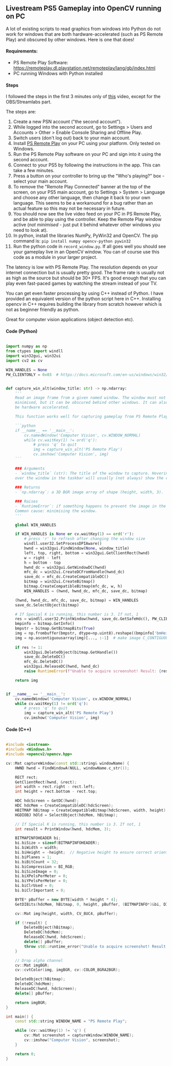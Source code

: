 ## Livestream PS5 Gameplay into OpenCV running on PC

A lot of existing scripts to read graphics from windows into Python do not work for windows that are both hardware-accelerated (such as PS Remote Play) and obscured by other windows. Here is one that does!

#### Requirements:

- PS Remote Play Software: https://remoteplay.dl.playstation.net/remoteplay/lang/gb/index.html
- PC running Windows with Python installed

#### Steps

I followed the steps in the first 3 minutes only of [this](https://www.youtube.com/watch?v=cNBs8Wgelf0) video, except for the OBS/Streamlabs part.

The steps are:

1. Create a new PSN account ("the second account").
2. While logged into the second account, go to Settings > Users and Accounts > Other > Enable Console Sharing and Offline Play.
3. Switch users (don't log out) back to your main account.
4. Install [PS Remote Play](https://remoteplay.dl.playstation.net/remoteplay/lang/gb/index.html) on your PC using your platform. Only tested on Windows.
5. Run the PS Remote Play software on your PC and sign into it using the second account.
6. Connect to your PS5 by following the instructions in the app. This can take a few minutes.
7. Press a button on your controller to bring up the "Who's playing?" box - select your main account.
8. To remove the "Remote Play Connected" banner at the top of the screen, on your PS5 main account, go to Settings > System > Language and choose any other language, then change it back to your own language. This seems to be a workaround for a bug rather than an actual feature so this may not be necessary in future.
9. You should now see the live video feed on your PC in PS Remote Play, and be able to play using the controller. Keep the Remote Play window active (*not minimised* - just put it behind whatever other windows you need to look at).
10. In python, install the libraries NumPy, PyWin32 and OpenCV. The pip command is:
    `pip install numpy opencv-python pywin32`
11. Run the python code in `record_window.py`. If all goes well you should see your gameplay live in an OpenCV window. You can of course use this code as a module in your larger project.

The latency is low with PS Remote Play. The resolution depends on your internet connection but is usually pretty good. The frame rate is usually not as high as the source but should be 30+ FPS. It's good enough that you can play even fast-paced games by watching the stream instead of your TV.

You can get even faster processing by using C++ instead of Python. I have provided an equivalent version of the python script here in C++. Installing opencv in C++ requires building the library from scratch however which is not as beginner friendly as python.

Great for computer vision applications (object detection etc).

#### Code (Python)

```python

import numpy as np
from ctypes import windll
import win32gui, win32ui
import cv2 as cv

WIN_HANDLES = None
PW_CLIENTONLY = 0x03  # https://docs.microsoft.com/en-us/windows/win32/api/winuser/nf-winuser-printwindow


def capture_win_alt(window_title: str) -> np.ndarray:
    '''
    Read an image frame from a given named window. The window must not be
    minimised, but it can be obscured behind other windows. It can also
    be hardware accelerated.

    This function works well for capturing gameplay from PS Remote Play. Example:

    ```python
    if __name__ == '__main__':
        cv.namedWindow('Computer Vision', cv.WINDOW_NORMAL)
        while cv.waitKey(1) != ord('q'):
            # press 'q' to quit
            img = capture_win_alt('PS Remote Play')
            cv.imshow('Computer Vision', img)
    ```
    
    ### Arguments
    - `window_title` (str): The title of the window to capture. Hovering
    over the window in the taskbar will usually (not always) show the correct name to use.
    
    ### Returns
    - `np.ndarray`: a 3D BGR image array of shape (height, width, 3).

    ### Raises
    - `RuntimeError`: if something happens to prevent the image in the window being read.
    Common cause: minimising the window.
    '''    

    global WIN_HANDLES

    if WIN_HANDLES is None or cv.waitKey(1) == ord('r'):
        # press 'r' to refresh after changing the window size
        windll.user32.SetProcessDPIAware()
        hwnd = win32gui.FindWindow(None, window_title)
        left, top, right, bottom = win32gui.GetClientRect(hwnd)
        w = right - left
        h = bottom - top
        hwnd_dc = win32gui.GetWindowDC(hwnd)
        mfc_dc = win32ui.CreateDCFromHandle(hwnd_dc)
        save_dc = mfc_dc.CreateCompatibleDC()
        bitmap = win32ui.CreateBitmap()
        bitmap.CreateCompatibleBitmap(mfc_dc, w, h)
        WIN_HANDLES = (hwnd, hwnd_dc, mfc_dc, save_dc, bitmap)

    (hwnd, hwnd_dc, mfc_dc, save_dc, bitmap) = WIN_HANDLES
    save_dc.SelectObject(bitmap)

    # If Special K is running, this number is 3. If not, 1
    res = windll.user32.PrintWindow(hwnd, save_dc.GetSafeHdc(), PW_CLIENTONLY)  # <winuser.h>
    bmpinfo = bitmap.GetInfo()
    bmpstr = bitmap.GetBitmapBits(True)
    img = np.frombuffer(bmpstr, dtype=np.uint8).reshape((bmpinfo['bmHeight'], bmpinfo['bmWidth'], 4))
    img = np.ascontiguousarray(img)[..., :-1]  # make image C_CONTIGUOUS and drop alpha channel
    
    if res != 1:
        win32gui.DeleteObject(bitmap.GetHandle())
        save_dc.DeleteDC()
        mfc_dc.DeleteDC()
        win32gui.ReleaseDC(hwnd, hwnd_dc)
        raise RuntimeError(f"Unable to acquire screenshot! Result: {res}")

    return img


if __name__ == '__main__':
    cv.namedWindow('Computer Vision', cv.WINDOW_NORMAL)
    while cv.waitKey(1) != ord('q'):
        # press 'q' to quit
        img = capture_win_alt('PS Remote Play')
        cv.imshow('Computer Vision', img)
```

#### Code (C++)

```cpp

#include <iostream>
#include <Windows.h>
#include <opencv2/opencv.hpp>

cv::Mat captureWindow(const std::string& windowName) {
    HWND hwnd = FindWindowA(NULL, windowName.c_str());

    RECT rect;
    GetClientRect(hwnd, &rect);
    int width = rect.right - rect.left;
    int height = rect.bottom - rect.top;

    HDC hdcScreen = GetDC(hwnd);
    HDC hdcMem = CreateCompatibleDC(hdcScreen);
    HBITMAP hBitmap = CreateCompatibleBitmap(hdcScreen, width, height);
    HGDIOBJ hOld = SelectObject(hdcMem, hBitmap);

    // If Special K is running, this number is 3. If not, 1
    int result = PrintWindow(hwnd, hdcMem, 3);

    BITMAPINFOHEADER bi;
    bi.biSize = sizeof(BITMAPINFOHEADER);
    bi.biWidth = width;
    bi.biHeight = -height;  // Negative height to ensure correct orientation
    bi.biPlanes = 1;
    bi.biBitCount = 32;
    bi.biCompression = BI_RGB;
    bi.biSizeImage = 0;
    bi.biXPelsPerMeter = 0;
    bi.biYPelsPerMeter = 0;
    bi.biClrUsed = 0;
    bi.biClrImportant = 0;

    BYTE* pBuffer = new BYTE[width * height * 4];
    GetDIBits(hdcMem, hBitmap, 0, height, pBuffer, (BITMAPINFO*)&bi, DIB_RGB_COLORS);

    cv::Mat img(height, width, CV_8UC4, pBuffer);

    if (!result) {
        DeleteObject(hBitmap);
        DeleteDC(hdcMem);
        ReleaseDC(hwnd, hdcScreen);
        delete[] pBuffer;
        throw std::runtime_error("Unable to acquire screenshot! Result: " + std::to_string(result));
    }

    // Drop alpha channel
    cv::Mat imgBGR;
    cv::cvtColor(img, imgBGR, cv::COLOR_BGRA2BGR);

    DeleteObject(hBitmap);
    DeleteDC(hdcMem);
    ReleaseDC(hwnd, hdcScreen);
    delete[] pBuffer;

    return imgBGR;
}

int main() {
    const std::string WINDOW_NAME = "PS Remote Play";

    while (cv::waitKey(1) != 'q') {
        cv::Mat screenshot = captureWindow(WINDOW_NAME);
        cv::imshow("Computer Vision", screenshot);
    }

    return 0;
}
```
